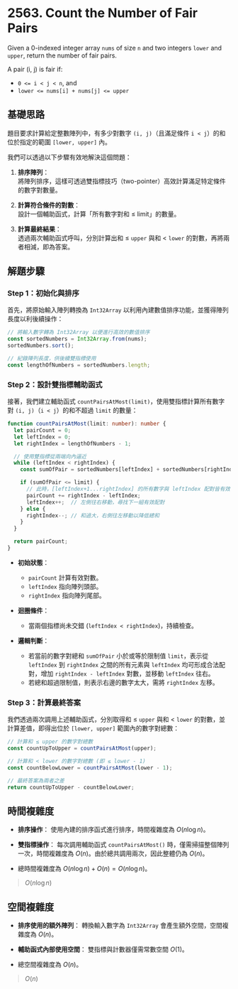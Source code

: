 # 2563. Count the Number of Fair Pairs

Given a 0-indexed integer array `nums` of size `n` and two integers `lower` and `upper`, 
return the number of fair pairs.

A pair (i, j) is fair if:

- `0 <= i < j < n`, and
- `lower <= nums[i] + nums[j] <= upper`

## 基礎思路

題目要求計算給定整數陣列中，有多少對數字 `(i, j)`（且滿足條件 `i < j`）的和位於指定的範圍 `[lower, upper]` 內。

我們可以透過以下步驟有效地解決這個問題：

1. **排序陣列**：  
   將陣列排序，這樣可透過雙指標技巧（two-pointer）高效計算滿足特定條件的數字對數量。

2. **計算符合條件的對數**：  
   設計一個輔助函式，計算「所有數字對和 ≤ limit」的數量。

3. **計算最終結果**：  
   透過兩次輔助函式呼叫，分別計算出和 ≤ `upper` 與和 < `lower` 的對數，再將兩者相減，即為答案。

## 解題步驟

### Step 1：初始化與排序

首先，將原始輸入陣列轉換為 `Int32Array` 以利用內建數值排序功能，並獲得陣列長度以利後續操作：

```typescript
// 將輸入數字轉為 Int32Array 以便進行高效的數值排序
const sortedNumbers = Int32Array.from(nums);
sortedNumbers.sort();

// 紀錄陣列長度，供後續雙指標使用
const lengthOfNumbers = sortedNumbers.length;
```

### Step 2：設計雙指標輔助函式

接著，我們建立輔助函式 `countPairsAtMost(limit)`，使用雙指標計算所有數字對 `(i, j)`（`i < j`）的和不超過 `limit` 的數量：

```typescript
function countPairsAtMost(limit: number): number {
  let pairCount = 0;
  let leftIndex = 0;
  let rightIndex = lengthOfNumbers - 1;

  // 使用雙指標從兩端向內逼近
  while (leftIndex < rightIndex) {
    const sumOfPair = sortedNumbers[leftIndex] + sortedNumbers[rightIndex];

    if (sumOfPair <= limit) {
      // 此時，[leftIndex+1...rightIndex] 的所有數字與 leftIndex 配對皆有效
      pairCount += rightIndex - leftIndex;
      leftIndex++;  // 左側往右移動，尋找下一組有效配對
    } else {
      rightIndex--; // 和過大，右側往左移動以降低總和
    }
  }

  return pairCount;
}
```

- **初始狀態**：
  - `pairCount` 計算有效對數。
  - `leftIndex` 指向陣列頭部。
  - `rightIndex` 指向陣列尾部。

- **迴圈條件**：
  - 當兩個指標尚未交錯 (`leftIndex < rightIndex`)，持續檢查。

- **邏輯判斷**：
  - 若當前的數字對總和 `sumOfPair` 小於或等於限制值 `limit`，表示從 `leftIndex` 到 `rightIndex` 之間的所有元素與 `leftIndex` 均可形成合法配對，增加 `rightIndex - leftIndex` 對數，並移動 `leftIndex` 往右。
  - 若總和超過限制值，則表示右邊的數字太大，需將 `rightIndex` 左移。

### Step 3：計算最終答案

我們透過兩次調用上述輔助函式，分別取得和 ≤ `upper` 與和 < `lower` 的對數，並計算差值，即得出位於 `[lower, upper]` 範圍內的數字對總數：

```typescript
// 計算和 ≤ upper 的數字對總數
const countUpToUpper = countPairsAtMost(upper);

// 計算和 < lower 的數字對總數 (即 ≤ lower - 1)
const countBelowLower = countPairsAtMost(lower - 1);

// 最終答案為兩者之差
return countUpToUpper - countBelowLower;
```

## 時間複雜度

- **排序操作**：
  使用內建的排序函式進行排序，時間複雜度為 $O(n \log n)$。

- **雙指標操作**：
  每次調用輔助函式 `countPairsAtMost()` 時，僅需掃描整個陣列一次，時間複雜度為 $O(n)$。由於總共調用兩次，因此整體仍為 $O(n)$。

- 總時間複雜度為 $O(n \log n) + O(n) = O(n \log n)$。

> $O(n \log n)$

## 空間複雜度

- **排序使用的額外陣列**：
  轉換輸入數字為 `Int32Array` 會產生額外空間，空間複雜度為 $O(n)$。

- **輔助函式內部使用空間**：
  雙指標與計數器僅需常數空間 $O(1)$。

- 總空間複雜度為 $O(n)$。

> $O(n)$
